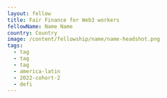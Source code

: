 ```yaml
---
layout: fellow
title: Fair Finance for Web3 workers
fellowName: Name Name
country: Country
image: /content/fellowship/name/name-headshot.png
tags:
  - tag
  - tag
  - tag
  - america-latin
  - 2022-cohort-2
  - defi
---
```

